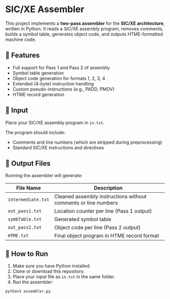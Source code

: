 # SIC/XE Assembler

This project implements a **two-pass assembler** for the **SIC/XE architecture**, written in Python. It reads a SIC/XE assembly program, removes comments, builds a symbol table, generates object code, and outputs HTME-formatted machine code.


## 🧠 Features

- Full support for Pass 1 and Pass 2 of assembly
- Symbol table generation
- Object code generation for formats 1, 2, 3, 4
- Extended (4-byte) instruction handling
- Custom pseudo-instructions (e.g., PADD, PMOV)
- HTME record generation

## 📁 Input

Place your SIC/XE assembly program in `in.txt`.

The program should include:
- Comments and line numbers (which are stripped during preprocessing)
- Standard SIC/XE instructions and directives

## 🧪 Output Files

Running the assembler will generate:

| File Name         | Description                                      |
|------------------|--------------------------------------------------|
| `intermediate.txt` | Cleaned assembly instructions without comments or line numbers |
| `out_pass1.txt`    | Location counter per line (Pass 1 output)       |
| `symbTable.txt`    | Generated symbol table                           |
| `out_pass2.txt`    | Object code per line (Pass 2 output)            |
| `HTME.txt`         | Final object program in HTME record format      |

## 🚀 How to Run

1. Make sure you have Python installed.
2. Clone or download this repository.
3. Place your input file as `in.txt` in the same folder.
4. Run the assembler:

```bash
python3 assembler.py
